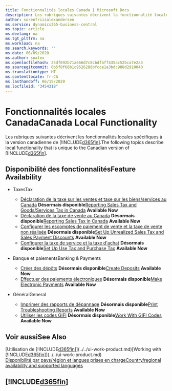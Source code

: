 ```yaml
---
title: Fonctionnalités locales Canada | Microsoft Docs
description: Les rubriques suivantes décrivent la fonctionnalité locale dans la version canadienne de Business Central.
author: sorenfriisalexandersen
ms.service: dynamics365-business-central
ms.topic: article
ms.devlang: na
ms.tgt_pltfrm: na
ms.workload: na
ms.search.keywords: ''
ms.date: 06/09/2020
ms.author: soalex
ms.openlocfilehash: 25df692b71a666d7c8cbdfbff435ac52bca7e2a3
ms.sourcegitcommit: 0b5f8f68b1c9526288bfcce1a3bdc988d2910040
ms.translationtype: HT
ms.contentlocale: fr-CA
ms.lasthandoff: 06/15/2020
ms.locfileid: "3454318"
---
```

# <a name="canada-local-functionality"></a><span data-ttu-id="c01a9-103">Fonctionnalités locales Canada</span><span class="sxs-lookup"><span data-stu-id="c01a9-103">Canada Local Functionality</span></span>

<span data-ttu-id="c01a9-104">Les rubriques suivantes décrivent les fonctionnalités locales spécifiques à la version canadienne de [!INCLUDE[d365fin](../../includes/d365fin_md.md)].</span><span class="sxs-lookup"><span data-stu-id="c01a9-104">The following topics describe local functionality that is unique to the Canadian version of [!INCLUDE[d365fin](../../includes/d365fin_md.md)].</span></span>  

## <a name="feature-availability"></a><span data-ttu-id="c01a9-105">Disponibilité des fonctionnalités</span><span class="sxs-lookup"><span data-stu-id="c01a9-105">Feature Availability</span></span>

* <span data-ttu-id="c01a9-106">Taxes</span><span class="sxs-lookup"><span data-stu-id="c01a9-106">Tax</span></span>
    * <span data-ttu-id="c01a9-107">[Déclaration de la taxe sur les ventes et taxe sur les biens/services au Canada](sales-tax-goods-services.md) **Désormais disponible**</span><span class="sxs-lookup"><span data-stu-id="c01a9-107">[Reporting Sales Tax and Goods/Services Tax in Canada](sales-tax-goods-services.md) **Available Now**</span></span>
    * <span data-ttu-id="c01a9-108">[Déclaration de la taxe de vente au Canada](ca-sales-tax.md) **Désormais disponible**</span><span class="sxs-lookup"><span data-stu-id="c01a9-108">[Reporting Sales Tax in Canada](ca-sales-tax.md) **Available Now**</span></span>
    * <span data-ttu-id="c01a9-109">[Configurer les escomptes de paiement de vente et la taxe de vente non réalisée](how-to-set-up-unrealized-sales-tax-and-sales-payment-discounts.md) **Désormais disponible**</span><span class="sxs-lookup"><span data-stu-id="c01a9-109">[Set Up Unrealized Sales Tax and Sales Payment Discounts](how-to-set-up-unrealized-sales-tax-and-sales-payment-discounts.md) **Available Now**</span></span>
    * <span data-ttu-id="c01a9-110">[Configurer la taxe de service et la taxe d'achat](how-to-set-up-use-tax-and-purchase-tax.md) **Désormais disponible**</span><span class="sxs-lookup"><span data-stu-id="c01a9-110">[Set Up Use Tax and Purchase Tax](how-to-set-up-use-tax-and-purchase-tax.md) **Available Now**</span></span>

* <span data-ttu-id="c01a9-111">Banque et paiements</span><span class="sxs-lookup"><span data-stu-id="c01a9-111">Banking & Payments</span></span>
    * <span data-ttu-id="c01a9-112">[Créer des dépôts](how-to-create-deposits.md) **Désormais disponible**</span><span class="sxs-lookup"><span data-stu-id="c01a9-112">[Create Deposits](how-to-create-deposits.md) **Available Now**</span></span>
    * <span data-ttu-id="c01a9-113">[Effectuer des paiements électroniques](../../finance-make-payments-with-bank-data-conversion-service-or-sepa-credit-transfer.md#exporting-payments-to-a-bank-file) **Désormais disponible**</span><span class="sxs-lookup"><span data-stu-id="c01a9-113">[Make Electronic Payments](../../finance-make-payments-with-bank-data-conversion-service-or-sepa-credit-transfer.md#exporting-payments-to-a-bank-file) **Available Now**</span></span>

* <span data-ttu-id="c01a9-114">Général</span><span class="sxs-lookup"><span data-stu-id="c01a9-114">General</span></span>
    * <span data-ttu-id="c01a9-115">[Imprimer des rapports de dépannage](how-to-print-troubleshooting-reports.md) **Désormais disponible**</span><span class="sxs-lookup"><span data-stu-id="c01a9-115">[Print Troubleshooting Reports](how-to-print-troubleshooting-reports.md) **Available Now**</span></span>
    * <span data-ttu-id="c01a9-116">[Utiliser les codes GIFI](work-gifi-codes.md) **Désormais disponible**</span><span class="sxs-lookup"><span data-stu-id="c01a9-116">[Work With GIFI Codes](work-gifi-codes.md) **Available Now**</span></span>    

## <a name="see-also"></a><span data-ttu-id="c01a9-117">Voir aussi</span><span class="sxs-lookup"><span data-stu-id="c01a9-117">See Also</span></span>

<span data-ttu-id="c01a9-118">[Utilisation de [!INCLUDE[d365fin](../../includes/d365fin_md.md)]](../../ui-work-product.md)</span><span class="sxs-lookup"><span data-stu-id="c01a9-118">[Working with [!INCLUDE[d365fin](../../includes/d365fin_md.md)]](../../ui-work-product.md)</span></span>  
[<span data-ttu-id="c01a9-119">Disponibilité par pays/région et langues prises en charge</span><span class="sxs-lookup"><span data-stu-id="c01a9-119">Country/regional availability and supported languages</span></span>](/dynamics365/business-central/dev-itpro/compliance/apptest-countries-and-translations)  

## [!INCLUDE[d365fin](../../includes/free_trial_md.md)]  
